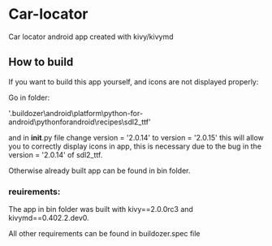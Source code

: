 # Car-locator

Car locator android app created with kivy/kivymd

## How to build

If you want to build this app yourself, and icons are not displayed properly:

Go in folder:

'.buildozer\android\platform\python-for-android\pythonforandroid\recipes\sdl2_ttf'

and in __init__.py  file change version  = '2.0.14' to version  = '2.0.15'
this will allow you to correctly display icons in app,
this is necessary due to the bug in the version = '2.0.14' of sdl2_ttf.

Otherwise already built app can be found in bin folder.

### reuirements:

The app in bin folder was built with kivy==2.0.0rc3 and kivymd==0.402.2.dev0.

All other requirements can be found in buildozer.spec file
